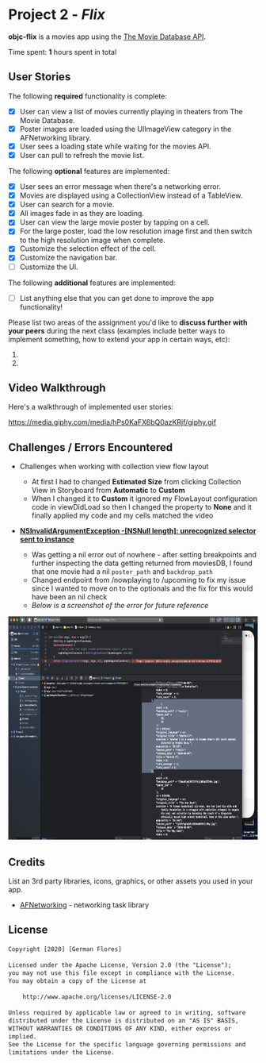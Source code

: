 # Project 2 - *Flix*

**objc-flix** is a movies app using the [The Movie Database API](http://docs.themoviedb.apiary.io/#).

Time spent: **1** hours spent in total

## User Stories

The following **required** functionality is complete:

- [x] User can view a list of movies currently playing in theaters from The Movie Database.
- [x] Poster images are loaded using the UIImageView category in the AFNetworking library.
- [x] User sees a loading state while waiting for the movies API.
- [x] User can pull to refresh the movie list.

The following **optional** features are implemented:

- [x] User sees an error message when there's a networking error.
- [x] Movies are displayed using a CollectionView instead of a TableView.
- [x] User can search for a movie.
- [x] All images fade in as they are loading.
- [x] User can view the large movie poster by tapping on a cell.
- [x] For the large poster, load the low resolution image first and then switch to the high resolution image when complete.
- [x] Customize the selection effect of the cell.
- [x] Customize the navigation bar.
- [ ] Customize the UI.

The following **additional** features are implemented:

- [ ] List anything else that you can get done to improve the app functionality!

Please list two areas of the assignment you'd like to **discuss further with your peers** during the next class (examples include better ways to implement something, how to extend your app in certain ways, etc):

1.
2.

## Video Walkthrough

Here's a walkthrough of implemented user stories:

https://media.giphy.com/media/hPs0KaFX6bQ0azKRjf/giphy.gif

## Challenges / Errors Encountered
- Challenges when working with collection view flow layout
    - At first I had to changed **Estimated Size** from clicking Collection View in Storyboard from **Automatic** to **Custom**
    - When I changed it to **Custom** it ignored my FlowLayout configuration code in viewDidLoad so then I changed the property to **None** and it finally applied my code and my cells matched the video
    
    
- **[NSInvalidArgumentException -[NSNull length]: unrecognized selector sent to instance](https://stackoverflow.com/questions/32808377/nsinvalidargumentexception-nsnull-length-unrecognized-selector-sent-to-insta)**
    - Was getting a nil error out of nowhere - after setting breakpoints and further inspecting the data getting returned from moviesDB, I found that one movie had a nil `poster_path` and `backdrop_path`
    - Changed endpoint from /nowplaying to /upcoming to fix my issue since I wanted to move on to the optionals and the fix for this would have been an nil check
    - *Below is a screenshot of the error for future reference*

<img src='https://github.com/Germantv/objc-flix/blob/master/Screen%20Shot%202020-06-04%20at%209.34.04%20AM.png' title='Error Nil key/value' height='450' width='800' alt='error screenshot' />
    

## Credits

List an 3rd party libraries, icons, graphics, or other assets you used in your app.

- [AFNetworking](https://github.com/AFNetworking/AFNetworking) - networking task library

## License

    Copyright [2020] [German Flores]

    Licensed under the Apache License, Version 2.0 (the "License");
    you may not use this file except in compliance with the License.
    You may obtain a copy of the License at

        http://www.apache.org/licenses/LICENSE-2.0

    Unless required by applicable law or agreed to in writing, software
    distributed under the License is distributed on an "AS IS" BASIS,
    WITHOUT WARRANTIES OR CONDITIONS OF ANY KIND, either express or implied.
    See the License for the specific language governing permissions and
    limitations under the License.
